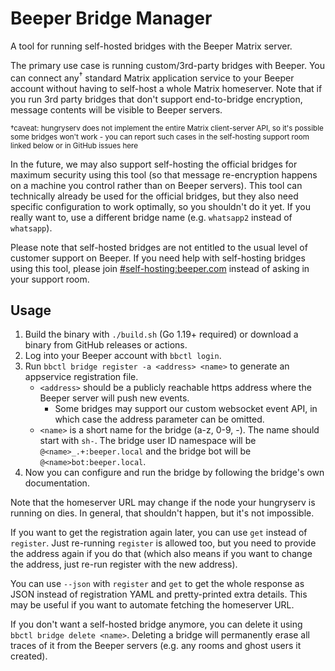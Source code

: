 # Beeper Bridge Manager
A tool for running self-hosted bridges with the Beeper Matrix server.

The primary use case is running custom/3rd-party bridges with Beeper. You can
connect any<sup>†</sup> standard Matrix application service to your Beeper
account without having to self-host a whole Matrix homeserver. Note that if you
run 3rd party bridges that don't support end-to-bridge encryption, message
contents will be visible to Beeper servers.

<sub>†caveat: hungryserv does not implement the entire Matrix client-server API, so
it's possible some bridges won't work - you can report such cases in the
self-hosting support room linked below or in GitHub issues here</sub>

In the future, we may also support self-hosting the official bridges for
maximum security using this tool (so that message re-encryption happens on a
machine you control rather than on Beeper servers). This tool can technically
already be used for the official bridges, but they also need specific
configuration to work optimally, so you shouldn't do it yet. If you really want
to, use a different bridge name (e.g. `whatsapp2` instead of `whatsapp`).

Please note that self-hosted bridges are not entitled to the usual level of
customer support on Beeper. If you need help with self-hosting bridges using
this tool, please join [#self-hosting:beeper.com] instead of asking in your
support room.

[#self-hosting:beeper.com]: https://matrix.to/#/#self-hosting:beeper.com

## Usage
1. Build the binary with `./build.sh` (Go 1.19+ required) or download a binary
   from GitHub releases or actions.
2. Log into your Beeper account with `bbctl login`.
3. Run `bbctl bridge register -a <address> <name>` to generate an appservice
   registration file.
   * `<address>` should be a publicly reachable https address where the Beeper
     server will push new events.
     * Some bridges may support our custom websocket event API, in which case
       the address parameter can be omitted.
   * `<name>` is a short name for the bridge (a-z, 0-9, -). The name should
     start with `sh-`. The bridge user ID namespace will be `@<name>_.+:beeper.local`
     and the bridge bot will be `@<name>bot:beeper.local`.
4. Now you can configure and run the bridge by following the bridge's own
   documentation.

Note that the homeserver URL may change if the node your hungryserv is running
on dies. In general, that shouldn't happen, but it's not impossible.

If you want to get the registration again later, you can use `get` instead of
`register`. Just re-running `register` is allowed too, but you need to provide
the address again if you do that (which also means if you want to change the
address, just re-run register with the new address).

You can use `--json` with `register` and `get` to get the whole response as
JSON instead of registration YAML and pretty-printed extra details. This may be
useful if you want to automate fetching the homeserver URL.

If you don't want a self-hosted bridge anymore, you can delete it using `bbctl bridge delete <name>`.
Deleting a bridge will permanently erase all traces of it from the Beeper servers
(e.g. any rooms and ghost users it created).
